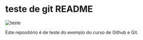 # teste de git README

![teste](C:\Users\gabriel.correia\Desktop\RepoTeste\universo)


Este repositório é de teste do exemplo do curso de Github e Git.